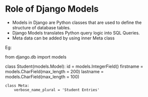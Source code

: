 # Role of Django Models

- Models in Django are Python classes that are used to define the structure of database tables.
- Django Models translates Python query logic into SQL Queries.
- Meta data can be added by using inner Meta class

Eg: 

from django.db import models

class Student(models.Model):
    id = models.IntegerField()
    firstname = models.CharField(max_length = 200)
    lastname = models.CharField(max_length = 100)

    class Meta:
        verbose_name_plural = 'Student Entries'

